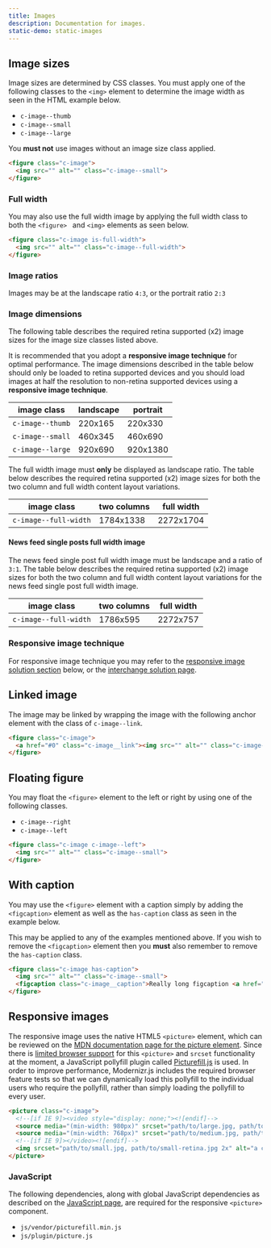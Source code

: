 ```yaml
---
title: Images
description: Documentation for images.
static-demo: static-images
---
```


## Image sizes

Image sizes are determined by CSS classes. You must apply one of the following classes to the `<img>` element to determine the image width as seen in the HTML example below.
- `c-image--thumb`
- `c-image--small`
- `c-image--large`

You **must not** use images without an image size class applied.

```html
<figure class="c-image">
  <img src="" alt="" class="c-image--small">
</figure>
```

### Full width

You may also use the full width image by applying the full width class to both the `<figure> ` and `<img>` elements as seen below. 

```html
<figure class="c-image is-full-width">
  <img src="" alt="" class="c-image--full-width">
</figure>
```

### Image ratios

Images may be at the landscape ratio `4:3`, or the portrait ratio `2:3`

### Image dimensions

The following table describes the required retina supported (x2) image sizes for the image size classes listed above. 

It is recommended that you adopt a **responsive image technique** for optimal performance. The image dimensions described in the table below should only be loaded to retina supported devices and you should load images at half the resolution to non-retina supported devices using a **responsive image technique**.

image class | landscape  | portrait 
------------|------------------|----------------
`c-image--thumb` | 220x165  | 220x330
`c-image--small` | 460x345  | 460x690
`c-image--large` | 920x690  | 920x1380

The full width image must **only** be displayed as landscape ratio. The table below describes the required retina supported (x2) image sizes for both the two column and full width content layout variations.

image class | two columns | full width
------------|--------------------|------------------
`c-image--full-width` | 1784x1338  | 2272x1704

#### News feed single posts full width image

The news feed single post full width image must be landscape and a ratio of `3:1`. The table below describes the required retina supported (x2) image sizes for both the two column and full width content layout variations for the news feed single post full width image. 

image class | two columns  | full width
------------|--------------------|------------------
`c-image--full-width` | 1786x595  | 2272x757

### Responsive image technique

For responsive image technique you may refer to the [responsive image solution section](#responsive-images) below, or the [interchange solution page](interchange.html).

## Linked image

The image may be linked by wrapping the image with the following anchor element with the class of `c-image--link`.

```html
<figure class="c-image">
  <a href="#0" class="c-image__link"><img src="" alt="" class="c-image--small"></a>
</figure>
```

## Floating figure

You may float the `<figure>` element to the left or right by using one of the following classes.
- `c-image--right`
- `c-image--left`

```html
<figure class="c-image c-image--left">
  <img src="" alt="" class="c-image--small">
</figure>
```

## With caption

You may use the `<figure>` element with a caption simply by adding the `<figcaption>` element as well as the  `has-caption` class as seen in the example below.

This may be applied to any of the examples mentioned above. If you wish to remove the `<figcaption>` element then you **must** also remember to remove the `has-caption` class.
 
```html
<figure class="c-image has-caption">
  <img src="" alt="" class="c-image--small">
  <figcaption class="c-image__caption">Really long figcaption <a href="#0">with link text</a> to show the correct styles</figcaption>
</figure>
```

## Responsive images

The responsive image uses the native HTML5 `<picture>` element, which can be reviewed on the [MDN documentation page for the picture element](https://developer.mozilla.org/en-US/docs/Web/HTML/Element/picture). Since there is [limited browser support](https://caniuse.com/#feat=srcset) for this `<picture>` and `srcset` functionality at the moment, a JavaScript pollyfill plugin called [Picturefill.js](http://scottjehl.github.io/picturefill/) is used. In order to improve performance, Modernizr.js includes the required browser feature tests so that we can dynamically load this pollyfill to the individual users who require the pollyfill, rather than simply loading the pollyfill to every user.

```html
<picture class="c-image">
  <!--[if IE 9]><video style="display: none;"><![endif]-->
  <source media="(min-width: 980px)" srcset="path/to/large.jpg, path/to/large-retina.jpg 2x">
  <source media="(min-width: 768px)" srcset="path/to/medium.jpg, path/to/medium-retina.jpg 2x">
  <!--[if IE 9]></video><![endif]-->
  <img srcset="path/to/small.jpg, path/to/small-retina.jpg 2x" alt="a cute kitten" class="c-image--large">
</picture>
```

### JavaScript

The following dependencies, along with global JavaScript dependencies as described on the [JavaScript page](javascript.html), are required for the responsive `<picture>` component.
 
- `js/vendor/picturefill.min.js`
- `js/plugin/picture.js`
